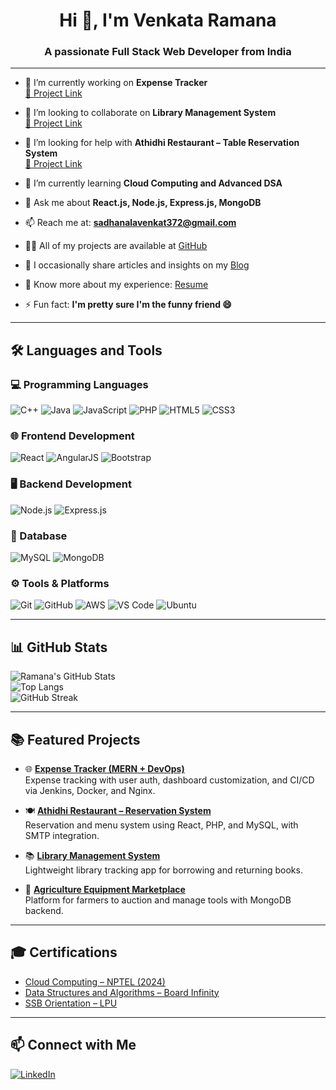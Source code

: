 <h1 align="center">Hi 👋, I'm Venkata Ramana</h1>
<h3 align="center">A passionate Full Stack Web Developer from India</h3>

---

- 🔭 I’m currently working on **Expense Tracker**  
  [🔗 Project Link](https://github.com/Ramana372/finance-tracker)

- 👯 I’m looking to collaborate on **Library Management System**  
  [🔗 Project Link](https://github.com/Ramana372/Library-Management-System)

- 🤝 I’m looking for help with **Athidhi Restaurant – Table Reservation System**  
  [🔗 Project Link](https://github.com/venkat2k3/athidhi_restaurant)

- 🌱 I’m currently learning **Cloud Computing and Advanced DSA**

- 💬 Ask me about **React.js, Node.js, Express.js, MongoDB**

- 📫 Reach me at: **sadhanalavenkat372@gmail.com**

- 👨‍💻 All of my projects are available at [GitHub](https://github.com/Ramana372)

- 📝 I occasionally share articles and insights on my [Blog](#)

- 📄 Know more about my experience: [Resume](#)

- ⚡ Fun fact: **I'm pretty sure I'm the funny friend 😄**

---

## 🛠️ Languages and Tools

### 💻 Programming Languages
![C++](https://img.shields.io/badge/-C++-00599C?&logo=c%2B%2B)
![Java](https://img.shields.io/badge/-Java-007396?&logo=java)
![JavaScript](https://img.shields.io/badge/-JavaScript-F7DF1E?&logo=javascript)
![PHP](https://img.shields.io/badge/-PHP-777BB4?&logo=php)
![HTML5](https://img.shields.io/badge/-HTML5-E34F26?&logo=html5)
![CSS3](https://img.shields.io/badge/-CSS3-1572B6?&logo=css3)

### 🌐 Frontend Development
![React](https://img.shields.io/badge/-React-20232A?&logo=react)
![AngularJS](https://img.shields.io/badge/-AngularJS-E23237?&logo=angularjs)
![Bootstrap](https://img.shields.io/badge/-Bootstrap-563D7C?&logo=bootstrap)

### 🖥 Backend Development
![Node.js](https://img.shields.io/badge/-Node.js-339933?&logo=node.js)
![Express.js](https://img.shields.io/badge/-Express.js-000000?&logo=express)

### 🧠 Database
![MySQL](https://img.shields.io/badge/-MySQL-4479A1?&logo=mysql)
![MongoDB](https://img.shields.io/badge/-MongoDB-4EA94B?&logo=mongodb)

### ⚙️ Tools & Platforms
![Git](https://img.shields.io/badge/-Git-F05032?&logo=git)
![GitHub](https://img.shields.io/badge/-GitHub-181717?&logo=github)
![AWS](https://img.shields.io/badge/-AWS-232F3E?&logo=amazon-aws)
![VS Code](https://img.shields.io/badge/-VS%20Code-007ACC?&logo=visual-studio-code)
![Ubuntu](https://img.shields.io/badge/-Ubuntu-E95420?&logo=ubuntu)

---

## 📊 GitHub Stats

![Ramana's GitHub Stats](https://github-readme-stats.vercel.app/api?username=ramana372&show_icons=true&theme=radical)  
![Top Langs](https://github-readme-stats.vercel.app/api/top-langs/?username=ramana372&layout=compact&theme=radical)  
![GitHub Streak](https://streak-stats.demolab.com/?user=ramana372&theme=radical)

---

## 📚 Featured Projects

- 🌐 **[Expense Tracker (MERN + DevOps)](https://github.com/Ramana372/finance-tracker)**  
  Expense tracking with user auth, dashboard customization, and CI/CD via Jenkins, Docker, and Nginx.

- 🍽 **[Athidhi Restaurant – Reservation System](https://github.com/venkat2k3/athidhi_restaurant)**  
  Reservation and menu system using React, PHP, and MySQL, with SMTP integration.

- 📚 **[Library Management System](https://github.com/Ramana372/Library-Management-System)**  
  Lightweight library tracking app for borrowing and returning books.

- 🌾 **[Agriculture Equipment Marketplace](https://github.com/Ramana372/Agriculture-Equipmet-s)**  
  Platform for farmers to auction and manage tools with MongoDB backend.

---

## 🎓 Certifications

- [Cloud Computing – NPTEL (2024)](https://archive.nptel.ac.in/content/noc/NOC24/SEM2/Ecertificates/106/noc24-cs118/Course/NPTEL24CS118S95690029204382812.pdf)  
- [Data Structures and Algorithms – Board Infinity](https://drive.google.com/file/d/11tQ-EDCSbWvH-dmYE82WeHq8Vuyjk_NQ/view)  
- [SSB Orientation – LPU](https://drive.google.com/file/d/1tG4kusICVrPxadgRKwUCZujI8A1FYiAH/view)

---

## 📫 Connect with Me

[![LinkedIn](https://img.shields.io/badge/-LinkedIn-blue?style=flat&logo=linkedin)](https://www.linkedin.com/in/venkat)
